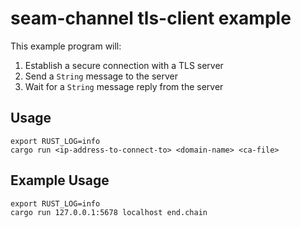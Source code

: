 # seam-channel tls-client example

This example program will:

1. Establish a secure connection with a TLS server
2. Send a `String` message to the server
3. Wait for a `String` message reply from the server

## Usage

```
export RUST_LOG=info
cargo run <ip-address-to-connect-to> <domain-name> <ca-file>
```

## Example Usage

```
export RUST_LOG=info
cargo run 127.0.0.1:5678 localhost end.chain
```